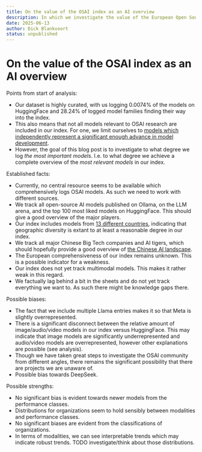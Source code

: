 ```yaml
---
title: On the value of the OSAI index as an AI overview
description: In which we investigate the value of the European Open Source AI index as an overview of the open-source AI landscape
date: 2025-06-13
author: Dick Blankvoort
status: unpublished
---
```

# On the value of the OSAI index as an AI overview
<author :author="author"></author>
<date :date="date"></date>

Points from start of analysis:
- Our dataset is highly curated, with us logging 0.0074% of the models on HuggingFace and 28.24% of logged model families finding their way into the index.
- This also means that not all models relevant to OSAI research are included in our index. For one, we limit ourselves to [models which independently represent a significant enough advance in model development](/guides/trends-open-source-model-development).
- However, the goal of this blog post is to investigate to what degree we log _the most important models_. I.e. to what degree we achieve a complete overview of the *most relevant models* in our index.

Established facts:
- Currently, no central resource seems to be available which comprehensively logs OSAI models. As such we need to work with different sources.
- We track all open-source AI models published on Ollama, on the LLM arena, and the top 100 most liked models on HuggingFace. This should give a good overview of the major players.
- Our index includes models from [13 different countries](/guides/big-tech-companies-role), indicating that geographic diversity is extant to at least a reasonable degree in our index.
- We track all major Chinese Big Tech companies and AI tigers, which should hopefully provide a good overview of [the Chinese AI landscape](/guides/chinese-western-divide).
- The European comprehensiveness of our index remains unknown. This is a possible indicator for a weakness.
- Our index does not yet track multimodal models. This makes it rather weak in this regard.
- We factually lag behind a bit in the sheets and do not yet track everything we want to. As such there might be knowledge gaps there.

Possible biases:
- The fact that we include multiple Llama entries makes it so that Meta is slightly overrepresented.
- There is a significant disconnect between the relative amount of image/audio/video models in our index versus HuggingFace. This may indicate that image models are significantly underrepresented and audio/video models are overrepresented, however other explanations are possible (see analysis).
- Though we have taken great steps to investigate the OSAI community from different angles, there remains the significant possibility that there are projects we are unaware of.
- Possible bias towards DeepSeek.

Possible strengths:
- No significant bias is evident towards newer models from the performance classes.
- Distributions for organizations seem to hold sensibly between modalities and performance classes.
- No significant biases are evident from the classifications of organizations.
- In terms of modalities, we can see interpretable trends which may indicate robust trends. TODO investigate/think about those distributions.